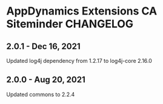 # AppDynamics Extensions CA Siteminder CHANGELOG

## 2.0.1 - Dec 16, 2021
Updated log4j dependency from 1.2.17 to log4j-core 2.16.0

## 2.0.0 - Aug 20, 2021
Updated commons to 2.2.4